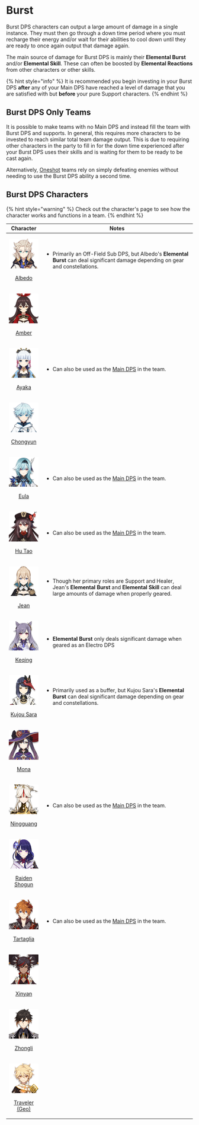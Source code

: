 # Burst

Burst DPS characters can output a large amount of damage in a single instance. They must then go through a down time period where you must recharge their energy and/or wait for their abilities to cool down until they are ready to once again output that damage again.

The main source of damage for Burst DPS is mainly their **Elemental Burst** and/or **Elemental Skill**. These can often be boosted by **Elemental Reactions** from other characters or other skills.

{% hint style="info" %}
It is recommended you begin investing in your Burst DPS **after** any of your Main DPS have reached a level of damage that you are satisfied with but **before** your pure Support characters.
{% endhint %}

## Burst DPS Only Teams

It is possible to make teams with no Main DPS and instead fill the team with Burst DPS and supports. In general, this requires more characters to be invested to reach similar total team damage output. This is due to requiring other characters in the party to fill in for the down time experienced after your Burst DPS uses their skills and is waiting for them to be ready to be cast again.

Alternatively, [Oneshot](../../teams/oneshot.md) teams rely on simply defeating enemies without needing to use the Burst DPS ability a second time.

## Burst DPS Characters

{% hint style="warning" %}
Check out the character's page to see how the character works and functions in a team.
{% endhint %}

|                                                                       Character                                                                       | Notes                                                                                                                                                                                                  |
| :---------------------------------------------------------------------------------------------------------------------------------------------------: | ------------------------------------------------------------------------------------------------------------------------------------------------------------------------------------------------------ |
|           <p><img src="../../.gitbook/assets/UI_AvatarIcon_Albedo.png" alt=""></p><p><a href="../../characters/geo/albedo.md">Albedo</a></p>          | <ul><li>Primarily an Off-Field Sub DPS, but Albedo's <strong>Elemental Burst</strong> can deal significant damage depending on gear and constellations.</li></ul>                                      |
|            <p><img src="../../.gitbook/assets/ui_avataricon_amber.png" alt=""></p><p><a href="../../characters/pyro/amber.md">Amber</a></p>           |                                                                                                                                                                                                        |
|            <p><img src="../../.gitbook/assets/UI_AvatarIcon_Ayaka.png" alt=""></p><p><a href="../../characters/cryo/ayaka.md">Ayaka</a></p>           | <ul><li>Can also be used as the <a href="../main-dps.md">Main DPS</a> in the team.</li></ul>                                                                                                           |
|       <p><img src="../../.gitbook/assets/UI_AvatarIcon_Chongyun.png" alt=""></p><p><a href="../../characters/cryo/chongyun.md">Chongyun</a></p>       |                                                                                                                                                                                                        |
|             <p><img src="../../.gitbook/assets/UI_AvatarIcon_Eula.png" alt=""></p><p><a href="../../characters/cryo/eula.md">Eula</a></p>             | <ul><li>Can also be used as the <a href="../main-dps.md">Main DPS</a> in the team.</li></ul>                                                                                                           |
|           <p><img src="../../.gitbook/assets/UI_AvatarIcon_Hutao.png" alt=""></p><p><a href="../../characters/pyro/hu-tao.md">Hu Tao</a></p>          | <ul><li>Can also be used as the <a href="../main-dps.md">Main DPS</a> in the team.</li></ul>                                                                                                           |
|             <p><img src="../../.gitbook/assets/UI_AvatarIcon_Jean.png" alt=""></p><p><a href="../../characters/anemo/jean.md">Jean</a></p>            | <ul><li>Though her primary roles are Support and Healer, Jean's <strong>Elemental Burst</strong> and <strong>Elemental Skill</strong> can deal large amounts of damage when properly geared.</li></ul> |
|         <p><img src="../../.gitbook/assets/UI_AvatarIcon_Keqing.png" alt=""></p><p><a href="../../characters/electro/keqing.md">Keqing</a></p>        | <ul><li><strong>Elemental Burst</strong> only deals significant damage when geared as an Electro DPS</li></ul>                                                                                         |
|      <p><img src="../../.gitbook/assets/UI_AvatarIcon_Sara.png" alt=""></p><p><a href="../../characters/electro/kujou-sara.md">Kujou Sara</a></p>     | <ul><li>Primarily used as a buffer, but Kujou Sara's <strong>Elemental Burst</strong> can deal significant damage depending on gear and constellations.</li></ul>                                      |
|             <p><img src="../../.gitbook/assets/UI_AvatarIcon_Mona.png" alt=""></p><p><a href="../../characters/hydro/mona.md">Mona</a></p>            |                                                                                                                                                                                                        |
|      <p><img src="../../.gitbook/assets/UI_AvatarIcon_Ningguang.png" alt=""></p><p><a href="../../characters/geo/ningguang.md">Ningguang</a></p>      | <ul><li>Can also be used as the <a href="../main-dps.md">Main DPS</a> in the team.</li></ul>                                                                                                           |
| <p><img src="../../.gitbook/assets/UI_AvatarIcon_Shougun.png" alt=""></p><p><a href="../../characters/electro/raiden-shogun.md">Raiden Shogun</a></p> |                                                                                                                                                                                                        |
|     <p><img src="../../.gitbook/assets/ui_avataricon_tartaglia.png" alt=""></p><p><a href="../../characters/hydro/tartaglia.md">Tartaglia</a></p>     | <ul><li>Can also be used as the <a href="../main-dps.md">Main DPS</a> in the team.</li></ul>                                                                                                           |
|          <p><img src="../../.gitbook/assets/UI_AvatarIcon_Xinyan.png" alt=""></p><p><a href="../../characters/pyro/xinyan.md">Xinyan</a></p>          |                                                                                                                                                                                                        |
|         <p><img src="../../.gitbook/assets/UI_AvatarIcon_Zhongli.png" alt=""></p><p><a href="../../characters/geo/zhongli.md">Zhongli</a></p>         |                                                                                                                                                                                                        |
|  <p><img src="../../.gitbook/assets/UI_AvatarIcon_Aether_Geo.png" alt=""></p><p><a href="../../characters/geo/traveler-geo.md">Traveler (Geo)</a></p> |                                                                                                                                                                                                        |
